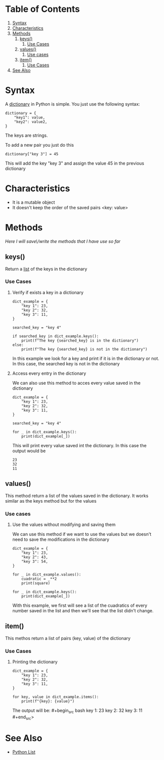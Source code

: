 
# Table of Contents

1.  [Syntax](#org00fd2fd)
2.  [Characteristics](#orgf64b77f)
3.  [Methods](#orgd2f7bbe)
    1.  [keys()](#orgf2c8216)
        1.  [Use Cases](#org07ceed9)
    2.  [values()](#orgb46283a)
        1.  [Use cases](#orgee51ea1)
    3.  [item()](#org276cf5a)
        1.  [Use Cases](#org0417836)
4.  [See Also](#orgffb44fc)



<a id="org00fd2fd"></a>

# Syntax

A [dictionary](20250111131949-programming_dictionary.md) in Python is simple. You just use the following syntax:

    dictionary = {
        "key1": value,
        "key2": value2,
    }

The keys are strings.

To add a new pair you just do this

    dictionary["key 3"] = 45

This will add the key "key 3" and assign the value 45 in the previous dictionary


<a id="orgf64b77f"></a>

# Characteristics

-   It is a mutable object
-   It doesn't keep the order of the saved pairs <key: value>


<a id="orgd2f7bbe"></a>

# Methods

*Here I will save\\/write the methods that I have use so far*


<a id="orgf2c8216"></a>

## keys()

Return a [list](20250111131854-python_list.md) of the keys in the dictionary


<a id="org07ceed9"></a>

### Use Cases

1.  Verify if exists a key in a dictionary

        dict_example = {
            "key 1": 23,
            "key 2": 32,
            "key 3": 11,
        }
        
        searched_key = "key 4"
        
        if searched_key in dict_example.keys():
            print(f"The key {searched_key} is in the dictionary")
        else:
            print(f"The key {searched_key} is not in the dictionary")
    
    In this example we look for a key and print if it is in the dictionary or not. In this case, the searched key is not in the dictionary

2.  Access every entry in the dictionary

    We can also use this method to acces every value saved in the dictionary
    
        dict_example = {
            "key 1": 23,
            "key 2": 32,
            "key 3": 11,
        }
        
        searched_key = "key 4"
        
        for _ in dict_example.keys():
            print(dict_example[_])
    
    This will print every value saved int the dictionary. In this case the output would be
    
        23
        32
        11


<a id="orgb46283a"></a>

## values()

This method return a list of the values saved in the dictionary. It works similar as the keys method but for the values


<a id="orgee51ea1"></a>

### Use cases

1.  Use the values without modifying and saving them

    We can use this method if we want to use the values but we doesn't need to save the modifications in the dictionary
    
        dict_example = {
            "key 1": 23,
            "key 2": 43,
            "key 3": 54,
        }
        
        for _ in dict_example.values():
            cuadratic = _**2
            print(square)
        
        for _ in dict_example.keys():
            print(dict_example[_])
    
    With this example, we first will see a list of the cuadratics of every number saved in the list and then we'll see that the list didn't change.


<a id="org276cf5a"></a>

## item()

This methos return a list of pairs (key, value) of the dictionary


<a id="org0417836"></a>

### Use Cases

1.  Printing the dictionary

        dict_example = {
            "key 1": 23,
            "key 2": 32,
            "key 3": 11,
        }
        
        for key, value in dict_example.items():
            print(f"{key}: {value}")
    
    The output will be:
    \#+begin<sub>src</sub> bash
    key 1: 23
    key 2: 32
    key 3: 11
    \#+end<sub>src</sub>>


<a id="orgffb44fc"></a>

# See Also

-   [Python List](20250111131854-python_list.md)

